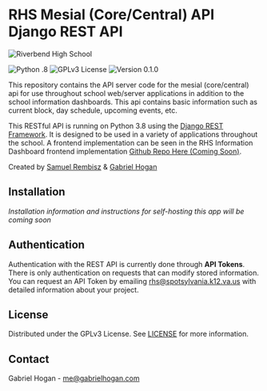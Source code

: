 # **RHS Mesial (Core/Central) API** Django REST API

![Riverbend High School](https://www.spotsylvania.k12.va.us/cms/lib/VA01918722/Centricity/Template/GlobalAssets/images///logos/RHS.png)

![Python     .8](https://img.shields.io/badge/Python-3.8-%232D44A4?style=flat)
![GPLv3 License](https://img.shields.io/badge/License-GPLv3-%232D44A4?style=flat)
![Version 0.1.0](https://img.shields.io/badge/Version-v0.1.0-%232D44A4?style=flat)

This repository contains the API server code for the mesial (core/central) api for use throughout school web/server applications in addition to the school information dashboards. This api contains basic information such as current block, day schedule, upcoming events, etc.

This RESTful API is running on Python 3.8 using the [Django REST Framework](https://www.django-rest-framework.org/). It is designed to be used in a variety of applications throughout the school. A frontend implementation can be seen in the RHS Information Dashboard frontend implementation [Github Repo Here (Coming Soon)](https://github.com/Riverbend-High-School/rhs-mesial-api/).

Created by [Samuel Rembisz](https://github.com/StappsWorld) & [Gabriel Hogan](https://github.com/GabrielHogan)


## Installation
*Installation information and instructions for self-hosting this app will be coming soon*

## Authentication
Authentication with the REST API is currently done through **API Tokens**. There is only authentication on requests that can modify stored information.  
You can request an API Token by emailing [rhs@spotsylvania.k12.va.us](mailto:rhs@spotsylvania.k12.va.us) with detailed information about your project.


## License
Distributed under the GPLv3 License. See [LICENSE](LICENSE) for more information.


## Contact
Gabriel Hogan - me@gabrielhogan.com
